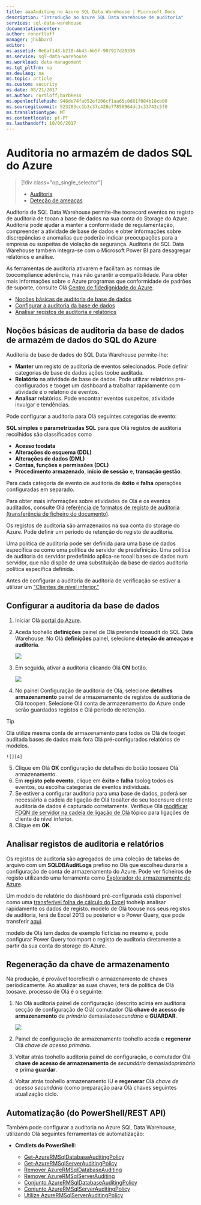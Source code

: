 ```yaml
---
title: aaaAuditing no Azure SQL Data Warehouse | Microsoft Docs
description: "Introdução ao Azure SQL Data Warehouse de auditoria"
services: sql-data-warehouse
documentationcenter: 
author: ronortloff
manager: jhubbard
editor: 
ms.assetid: 0e6af148-b218-4b43-bb5f-907917d20330
ms.service: sql-data-warehouse
ms.workload: data-management
ms.tgt_pltfrm: na
ms.devlang: na
ms.topic: article
ms.custom: security
ms.date: 08/21/2017
ms.author: rortloff;barbkess
ms.openlocfilehash: 948de74fa052ef206cf1aa65c0d81f084b18cb00
ms.sourcegitcommit: 523283cc1b3c37c428e77850964dc1c33742c5f0
ms.translationtype: MT
ms.contentlocale: pt-PT
ms.lasthandoff: 10/06/2017
---
```

# <a name="auditing-in-azure-sql-data-warehouse"></a>Auditoria no armazém de dados SQL do Azure
> [!div class="op_single_selector"]
> * [Auditoria](sql-data-warehouse-auditing-overview.md)
> * [Deteção de ameaças](sql-data-warehouse-security-threat-detection.md)
> 
> 

Auditoria de SQL Data Warehouse permite-lhe toorecord eventos no registo de auditoria de tooan a base de dados na sua conta do Storage do Azure. Auditoria pode ajudar a manter a conformidade de regulamentação, compreender a atividade de base de dados e obter informações sobre discrepâncias e anomalias que poderão indicar preocupações para a empresa ou suspeitas de violação de segurança. Auditoria de SQL Data Warehouse também integra-se com o Microsoft Power BI para desagregar relatórios e análise.

As ferramentas de auditoria ativarem e facilitam as normas de toocompliance aderência, mas não garantir a compatibilidade. Para obter mais informações sobre o Azure programas que conformidade de padrões de suporte, consulte Olá <a href="http://azure.microsoft.com/support/trust-center/compliance/" target="_blank">Centro de fidedignidade do Azure</a>.

* [Noções básicas de auditoria de base de dados]
* [Configurar a auditoria da base de dados]
* [Analisar registos de auditoria e relatórios]

## <a id="subheading-1"></a>Noções básicas de auditoria da base de dados de armazém de dados do SQL do Azure
Auditoria de base de dados do SQL Data Warehouse permite-lhe:

* **Manter** um registo de auditoria de eventos selecionados. Pode definir categorias de base de dados ações toobe auditada.
* **Relatório** na atividade de base de dados. Pode utilizar relatórios pré-configurados e tooget um dashboard a trabalhar rapidamente com atividade e o relatório de eventos.
* **Analisar** relatórios. Pode encontrar eventos suspeitos, atividade invulgar e tendências.

Pode configurar a auditoria para Olá seguintes categorias de evento:

**SQL simples** e **parametrizadas SQL** para que Olá registos de auditoria recolhidos são classificados como  

* **Acesso toodata**
* **Alterações do esquema (DDL)**
* **Alterações de dados (DML)**
* **Contas, funções e permissões (DCL)**
* **Procedimento armazenado**, **início de sessão** e, **transação gestão**.

Para cada categoria de evento de auditoria de **êxito** e **falha** operações configuradas em separado.

Para obter mais informações sobre atividades de Olá e os eventos auditados, consulte Olá <a href="http://go.microsoft.com/fwlink/?LinkId=506733" target="_blank">referência de formatos de registo de auditoria (transferência de ficheiro do documento)</a>.

Os registos de auditoria são armazenados na sua conta do storage do Azure. Pode definir um período de retenção do registo de auditoria.

Uma política de auditoria pode ser definida para uma base de dados específica ou como uma política de servidor de predefinição. Uma política de auditoria do servidor predefinido aplica-se tooall bases de dados num servidor, que não dispõe de uma substituição da base de dados auditoria política específica definida.

Antes de configurar a auditoria de auditoria de verificação se estiver a utilizar um ["Clientes de nível inferior."](sql-data-warehouse-auditing-downlevel-clients.md)

## <a id="subheading-2"></a>Configurar a auditoria da base de dados
1. Iniciar Olá <a href="https://portal.azure.com" target="_blank">portal do Azure</a>.
2. Aceda toohello **definições** painel de Olá pretende tooaudit do SQL Data Warehouse. No Olá **definições** painel, selecione **deteção de ameaças e auditoria**.
   
    ![][1]
3. Em seguida, ativar a auditoria clicando Olá **ON** botão.
   
    ![][3]
4. No painel Configuração de auditoria de Olá, selecione **detalhes armazenamento** painel de armazenamento de registos de auditoria de Olá tooopen. Selecione Olá conta de armazenamento do Azure onde serão guardados registos e Olá período de retenção. 
>[!TIP]
>Olá utilize mesma conta de armazenamento para todos os Olá de tooget auditada bases de dados mais fora Olá pré-configurados relatórios de modelos.
   
    ![][4]
5. Clique em Olá **OK** configuração de detalhes do botão toosave Olá armazenamento.
6. Em **registo pelo evento**, clique em **êxito** e **falha** toolog todos os eventos, ou escolha categorias de eventos individuais.
7. Se estiver a configurar auditoria para uma base de dados, poderá ser necessário a cadeia de ligação de Olá tooalter do seu tooensure cliente auditoria de dados é capturado corretamente. Verifique Olá [modificar FDQN de servidor na cadeia de ligação de Olá](sql-data-warehouse-auditing-downlevel-clients.md) tópico para ligações de cliente de nível inferior.
8. Clique em **OK**.

## <a id="subheading-3"></a>Analisar registos de auditoria e relatórios
Os registos de auditoria são agregados de uma coleção de tabelas de arquivo com um **SQLDBAuditLogs** prefixo no Olá que escolheu durante a configuração de conta de armazenamento do Azure. Pode ver ficheiros de registo utilizando uma ferramenta como <a href="http://azurestorageexplorer.codeplex.com/" target="_blank">Explorador de armazenamento do Azure</a>.

Um modelo de relatório do dashboard pré-configurada está disponível como uma <a href="http://go.microsoft.com/fwlink/?LinkId=403540" target="_blank">transferível folha de cálculo do Excel</a> toohelp analisar rapidamente os dados de registo. modelo de Olá toouse nos seus registos de auditoria, terá de Excel 2013 ou posterior e o Power Query, que pode transferir <a href="http://www.microsoft.com/download/details.aspx?id=39379">aqui</a>.

modelo de Olá tem dados de exemplo fictícias no mesmo e, pode configurar Power Query tooimport o registo de auditoria diretamente a partir da sua conta do storage do Azure.

## <a id="subheading-4"></a>Regeneração da chave de armazenamento
Na produção, é provável toorefresh o armazenamento de chaves periodicamente. Ao atualizar as suas chaves, terá de política de Olá toosave. processo de Olá é o seguinte:

1. No Olá auditoria painel de configuração (descrito acima em auditoria secção de configuração de Olá) comutador Olá **chave de acesso de armazenamento** de *primário* demasiado*secundário* e  **GUARDAR**.

   ![][4]
2. Painel de configuração de armazenamento toohello aceda e **regenerar** Olá *chave de acesso primária*.
3. Voltar atrás toohello auditoria painel de configuração, o comutador Olá **chave de acesso de armazenamento** de *secundário* demasiado*primário* e prima **guardar**.
4. Voltar atrás toohello armazenamento IU e **regenerar** Olá *chave de acesso secundária* (como preparação para Olá chaves seguintes atualização ciclo.

## <a id="subheading-5"></a>Automatização (do PowerShell/REST API)
Também pode configurar a auditoria no Azure SQL Data Warehouse, utilizando Olá seguintes ferramentas de automatização:

* **Cmdlets do PowerShell**:

   * [Get-AzureRMSqlDatabaseAuditingPolicy][101]
   * [Get-AzureRMSqlServerAuditingPolicy][102]
   * [Remover AzureRMSqlDatabaseAuditing][103]
   * [Remover AzureRMSqlServerAuditing][104]
   * [Conjunto AzureRMSqlDatabaseAuditingPolicy][105]
   * [Conjunto AzureRMSqlServerAuditingPolicy][106]
   * [Utilize AzureRMSqlServerAuditingPolicy][107]

<!--Anchors-->
[Noções básicas de auditoria de base de dados]: #subheading-1
[Configurar a auditoria da base de dados]: #subheading-2
[Analisar registos de auditoria e relatórios]: #subheading-3


<!--Image references-->
[1]: ./media/sql-data-warehouse-auditing-overview/sql-data-warehouse-auditing.png
[2]: ./media/sql-data-warehouse-auditing-overview/sql-data-warehouse-auditing-inherit.png
[3]: ./media/sql-data-warehouse-auditing-overview/sql-data-warehouse-auditing-enable.png
[4]: ./media/sql-data-warehouse-auditing-overview/sql-data-warehouse-auditing-storage-account.png
[5]: ./media/sql-data-warehouse-auditing-overview/sql-data-warehouse-auditing-dashboard.png


<!--Link references-->
[101]: /powershell/module/azurerm.sql/get-azurermsqldatabaseauditingpolicy
[102]: /powershell/module/azurerm.sql/Get-AzureRMSqlServerAuditingPolicy
[103]: /powershell/module/azurerm.sql/Remove-AzureRMSqlDatabaseAuditing
[104]: /powershell/module/azurerm.sql/Remove-AzureRMSqlServerAuditing
[105]: /powershell/module/azurerm.sql/Set-AzureRMSqlDatabaseAuditingPolicy
[106]: /powershell/module/azurerm.sql/Set-AzureRMSqlServerAuditingPolicy
[107]: /powershell/module/azurerm.sql/Use-AzureRMSqlServerAuditingPolicy
